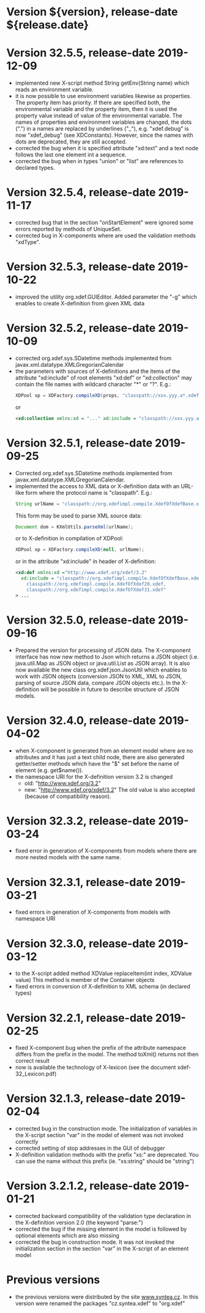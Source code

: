 # Version ${version}, release-date ${release.date}

# Version 32.5.5, release-date 2019-12-09
* implemented new X-script method String getEnv(String name) which reads
  an environment variable.
* it is now possible to use environment variables likewise as properties.
  The property item has priority. If there are specified both, the environmental
  variable and the property item, then it is used the property value instead of
  value of the environmental variable. The names of properties and environment
  variables are changed, the dots (".") in a names are replaced by
  underlines ("_"), e.g. "xdef.debug" is now "xdef_debug" (see XDConstants).
  However, since the names with dots are deprecated, they are still accepted.
* corrected the bug when it is specified attribute "xd:text" and a text node
  follows the last one element int a sequence.
* corrected the bug when in types "union" or "list" are references to declared
  types.

# Version 32.5.4, release-date 2019-11-17
* corrected bug that in the section "onStartElement" were ignored some errors
  reported by methods of UniqueSet.
* corrected bug in X-components where are used the validation methods "xdType".

# Version 32.5.3, release-date 2019-10-22
* improved the utility org.xdef.GUIEditor. Added parameter the "-g"
  which enables to create X-definition from given XML data

# Version 32.5.2, release-date 2019-10-09
* corrected org.xdef.sys.SDatetime methods implemented from
  javax.xml.datatype.XMLGregorianCalendar
* the parameters with sources of X-definitions and the items of the attribute
  "xd:include" of root elements "xd:def" or "xd:collection" may contain the file
  names with wildcard character "*" or "?".
  E.g.:
  ```java
  XDPool xp = XDFactory.compileXD(props, "classpath://xxx.yyy.a*.xdef");
  ```
  or
  ```xml
  <xd:collection xmlns:xd = "..." xd:include = "classpath://xxx.yyy.a*.xdef"/>
  ```

# Version 32.5.1, release-date 2019-09-25
* Corrected org.xdef.sys.SDatetime methods implemented from
  javax.xml.datatype.XMLGregorianCalendar.
* implemented the access to XML data or X-definition data with
  an URL-like form where the protocol name is "classpath".
  E.g.:
  ```java
  String urlName = "classpath://org.xdefimpl.compile.XdefOfXdefBase.xdef";
  ```
  This form may be used to parse XML source data:
  ```java
  Document dom = KXmlUtils.parseXml(urlName);
  ```
  or to X-definition in compilation of XDPool:
  ```java
  XDPool xp = XDFactory.compileXD(null, urlName);
  ```
  or in the attribute "xd:include" in header of X-definition:
  ```xml
  <xd:def xmlns:xd ="http://www.xdef.org/xdef/3.2"
    xd:include = "classpath://org.xdefimpl.compile.XdefOfXdefBase.xdef,
      classpath://org.xdefimpl.compile.XdefOfXdef20.xdef,
      classpath://org.xdefimpl.compile.XdefOfXdef31.xdef" 
  > ...
  ```
  
# Version 32.5.0, release-date 2019-09-16
* Prepared the version for processing of JSON data.
  The X-component interface has now new method to Json which returns a JSON
  object (i.e. java.util.Map as JSON object or java.util.List as JSON array).
  It is also now available the new class org.xdef.json.JsonUtil which
  enables to work with JSON objects (conversion JSON to XML, XML to JSON,
  parsing of source JSON data, compare JSON objects etc.).
  In the X-definition will be possible in future to describe structure
  of JSON models.

# Version 32.4.0, release-date 2019-04-02
* when X-component is generated from an element model where are no attributes
  and it has just a text child node, there are also generated getter/setter
  methods which have the "$" set before the name of element (e.g. get$name()).
* the namespace URI for the X-definition version 3.2 is changed
    * old: "http://www.xdef.org/3.2"
    * new: "http://www.xdef.org/xdef/3.2"
  The old value is also accepted (because of compatibility reason).

# Version 32.3.2, release-date 2019-03-24
* fixed error in generation of X-components from models where there are more
  nested models with the same name.

# Version 32.3.1, release-date 2019-03-21
* fixed errors in generation of X-components from models with namespace URI

# Version 32.3.0, release-date 2019-03-12
* to the X-script added method
    XDValue replaceItem(int index, XDValue value)
  This method is member of the Container objects
* fixed errors in conversion of X-definition to XML schema (in declared types)

# Version 32.2.1, release-date 2019-02-25
* fixed X-component bug when the prefix of the attribute namespace differs
  from the prefix in the model. The method toXml() returns not then correct
  result
* now is available the technology of X-lexicon (see the document
  xdef-32_Lexicon.pdf)

# Version 32.1.3, release-date 2019-02-04
* corrected bug in the construction mode. The initialization of variables
  in the X-script section "var" in the model of element was not invoked
  correctly
* corrected setting of stop addresses in the GUI of debugger
* X-definition validation methods with the prefix "xs:" are deprecated. You can
  use the name without this prefix (ie. "xs:string" should be "string")

# Version 3.2.1.2, release-date 2019-01-21
* corrected backward compatibility of the validation type declaration in
  the X-definition version 2.0 (the keyword "parse:")
* corrected the bug if the missing element in the model is followed by
  optional elements which are also missing
* corrected the bug in construction mode. It was not invoked the
  initialization section in the section "var" in the X-script of 
  an element model

# Previous versions
* the previous versions were distributed by the site www.syntea.cz.
  In this version were renamed the packages "cz.syntea.xdef" to "org.xdef"
